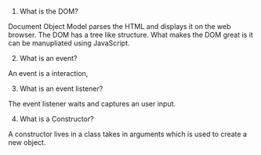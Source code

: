 1. What is the DOM?

Document Object Model parses the HTML and displays it on the web browser. The DOM has a tree like structure.
What makes the DOM great is it can be manupliated using JavaScript. 

2. What is an event?

An event is a interaction,

3. What is an event listener?

The event listener waits and captures an user input.

4. What is a Constructor?

A constructor lives in a class takes in arguments which is used to create a new object.